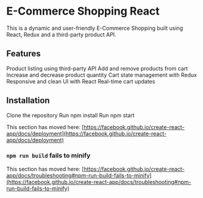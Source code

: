 # E-Commerce Shopping React 

This is a dynamic and user-friendly E-Commerce Shopping built using React, Redux and a third-party product API.

## Features

Product listing using third-party API
Add and remove products from cart
Increase and decrease product quantity
Cart state management with Redux
Responsive and clean UI with React
Real-time cart updates

## Installation

Clone the repository
Run npm install
Run npm start










This section has moved here: [https://facebook.github.io/create-react-app/docs/deployment](https://facebook.github.io/create-react-app/docs/deployment)

### `npm run build` fails to minify

This section has moved here: [https://facebook.github.io/create-react-app/docs/troubleshooting#npm-run-build-fails-to-minify](https://facebook.github.io/create-react-app/docs/troubleshooting#npm-run-build-fails-to-minify)
